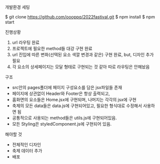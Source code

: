 개발환경 세팅

$ git clone https://github.com/oooppq/2022fastival.git
$ npm install
$ npm start

진행상황

1. url 라우팅 완료
2. 프로젝트에 필요한 method들 대강 구현 완료
3. url 진입에 따른 변화(선택된 요소 색깔 변경과 같은) 구현 완료, but, 디자인 추가 필요
4. 각 요소의 상세페이지는 모달 형태로 구현되는 것 같아 따로 라우팅은 안해놨음

구조

- src안의 pages폴더에 페이지 구성요소를 담은 jsx파일들 존재
- 페이지에 상관없이 Header와 Footer은 항상 출력되고, 
- 홈화면의 요소들은 Home.jsx에 구현되며, 나머지는 각각의 jsx에 구현
- 축제의 모든 data들은 data.js에 구현되어있고, 필요한 형식대로 수정해서 사용하면 됨
- 공통적으로 사용되는 method들은 utils.js에 구현되어있음.
- 모든 Styling은 styledComponent.js에 구현되어 있음.

해야할 것

- 전체적인 디자인
- 축제 데이터 추가
- 배포
